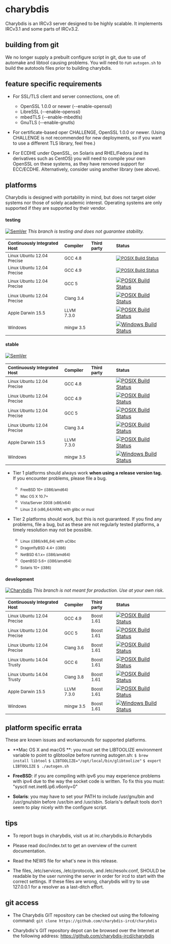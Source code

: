# charybdis

Charybdis is an IRCv3 server designed to be highly scalable. It implements IRCv3.1 and some parts of IRCv3.2.

## building from git

We no longer supply a prebuilt configure script in git, due to use of automake and libtool causing problems.
You will need to run `autogen.sh` to build the autotools files prior to building charybdis.

## feature specific requirements

 * For SSL/TLS client and server connections, one of:

   * OpenSSL 1.0.0 or newer (--enable-openssl)
   * LibreSSL (--enable-openssl)
   * mbedTLS (--enable-mbedtls)
   * GnuTLS (--enable-gnutls)

 * For certificate-based oper CHALLENGE, OpenSSL 1.0.0 or newer.
   (Using CHALLENGE is not recommended for new deployments, so if you want to use a different TLS library,
    feel free.)

 * For ECDHE under OpenSSL, on Solaris and RHEL/Fedora (and its derivatives such as CentOS) you will
   need to compile your own OpenSSL on these systems, as they have removed support for ECC/ECDHE.
   Alternatively, consider using another library (see above).

## platforms

Charybdis is designed with portability in mind, but does not target older systems nor those of solely academic
interest. Operating systems are only supported if they are supported by their vendor.

#### testing

[![SemVer](http://img.shields.io/SemVer/v4.0.0-rc2.png)](https://github.com/charybdis-ircd/charybdis/tree/release/4)
*This branch is testing and does not guarantee stability.*

| <sub> Continuously Integrated Host </sub>   | <sub> Compiler </sub>    | <sub> Third party </sub> | <sub> Status </sub> |
|:------------------------------------------- |:------------------------ |:------------------------ |:------------------- |
| <sub> Linux Ubuntu 12.04 Precise </sub>     | <sub> GCC 4.8 </sub>     |                          | <sub> [![POSIX Build Status](https://travis-ci.org/charybdis-ircd/charybdis.svg?branch=release/4)](https://travis-ci.org/charybdis-ircd/charybdis) </sub> |
| <sub> Linux Ubuntu 12.04 Precise </sub>     | <sub> GCC 4.9 </sub>     |                          | <sub> [![POSIX Build Status](https://travis-ci.org/charybdis-ircd/charybdis.svg?branch=release/4)](https://travis-ci.org/charybdis-ircd/charybdis) </sub> |
| <sub> Linux Ubuntu 12.04 Precise </sub>     | <sub> GCC 5 </sub>       |                          | [![POSIX Build Status](https://travis-ci.org/charybdis-ircd/charybdis.svg?branch=release/4)](https://travis-ci.org/charybdis-ircd/charybdis) |
| <sub> Linux Ubuntu 12.04 Precise </sub>     | <sub> Clang 3.4 </sub>   |                          | [![POSIX Build Status](https://travis-ci.org/charybdis-ircd/charybdis.svg?branch=release/4)](https://travis-ci.org/charybdis-ircd/charybdis) |
| <sub> Apple Darwin 15.5 </sub>              | <sub> LLVM 7.3.0 </sub>  |                          | [![POSIX Build Status](https://travis-ci.org/charybdis-ircd/charybdis.svg?branch=release/4)](https://travis-ci.org/charybdis-ircd/charybdis) |
| <sub> Windows </sub>                        | <sub> mingw 3.5 </sub>   |                          | [![Windows Build Status](https://ci.appveyor.com/api/projects/status/is0obsml8xyq2qk7/branch/release/4?svg=true)](https://ci.appveyor.com/project/kaniini/charybdis/branch/release/4) |

#### stable

[![SemVer](http://img.shields.io/SemVer/v3.5.0.png)](https://github.com/charybdis-ircd/charybdis/tree/release/3.5)

| <sub> Continuously Integrated Host </sub>   | <sub> Compiler </sub>    | <sub> Third party </sub> | <sub> Status </sub> |
|:------------------------------------------- |:------------------------ |:------------------------ |:------------------- |
| <sub> Linux Ubuntu 12.04 Precise </sub>     | <sub> GCC 4.8 </sub>     |                          | [![POSIX Build Status](https://travis-ci.org/charybdis-ircd/charybdis.svg?branch=release/3.5)](https://travis-ci.org/charybdis-ircd/charybdis) |
| <sub> Linux Ubuntu 12.04 Precise </sub>     | <sub> GCC 4.9 </sub>     |                          | [![POSIX Build Status](https://travis-ci.org/charybdis-ircd/charybdis.svg?branch=release/3.5)](https://travis-ci.org/charybdis-ircd/charybdis) |
| <sub> Linux Ubuntu 12.04 Precise </sub>     | <sub> GCC 5 </sub>       |                          | [![POSIX Build Status](https://travis-ci.org/charybdis-ircd/charybdis.svg?branch=release/3.5)](https://travis-ci.org/charybdis-ircd/charybdis) |
| <sub> Linux Ubuntu 12.04 Precise </sub>     | <sub> Clang 3.4 </sub>   |                          | [![POSIX Build Status](https://travis-ci.org/charybdis-ircd/charybdis.svg?branch=release/3.5)](https://travis-ci.org/charybdis-ircd/charybdis) |
| <sub> Apple Darwin 15.5 </sub>              | <sub> LLVM 7.3.0 </sub>  |                          | [![POSIX Build Status](https://travis-ci.org/charybdis-ircd/charybdis.svg?branch=release/3.5)](https://travis-ci.org/charybdis-ircd/charybdis) |
| <sub> Windows </sub>                        | <sub> mingw 3.5 </sub>   |                          | [![Windows Build Status](https://ci.appveyor.com/api/projects/status/is0obsml8xyq2qk7/branch/release/3.5?svg=true)](https://ci.appveyor.com/project/kaniini/charybdis/branch/release/3.5) |

* Tier 1 platforms should always work **when using a release version tag.** If you encounter problems, please file a bug.
	* <sub> FreeBSD 10+ (i386/amd64) </sub>
	* <sub> Mac OS X 10.7+ </sub>
	* <sub> Vista/Server 2008 (x86/x64) </sub>
	* <sub> Linux 2.6 (x86_64/ARM) with glibc or musl </sub>

* Tier 2 platforms should work, but this is not guaranteed. If you find any problems, file a bug, but as these are not regularly tested platforms, a timely resolution may not be possible.
	* <sub> Linux (i386/x86_64) with uClibc </sub>
	* <sub> DragonflyBSD 4.4+ (i386) </sub>
	* <sub> NetBSD 6.1.x+ (i386/amd64) </sub>
	* <sub> OpenBSD 5.6+ (i386/amd64) </sub>
	* <sub> Solaris 10+ (i386) </sub>


#### development

[![Charybdis](http://img.shields.io/SemVer/v5.0.0-dev.png)](https://github.com/charybdis-ircd/charybdis/tree/master)
*This branch is not meant for production. Use at your own risk.*

| <sub> Continuously Integrated Host </sub>   | <sub> Compiler </sub>    | <sub> Third party </sub> | <sub> Status </sub> |
|:------------------------------------------- |:------------------------ |:------------------------ |:------------------- |
| <sub> Linux Ubuntu 12.04 Precise </sub>     | <sub> GCC 4.9     </sub> | <sub> Boost 1.61 </sub>  | [![POSIX Build Status](https://travis-ci.org/charybdis-ircd/charybdis.svg?branch=master)](https://travis-ci.org/charybdis-ircd/charybdis) |
| <sub> Linux Ubuntu 12.04 Precise </sub>     | <sub> GCC 5       </sub> | <sub> Boost 1.61 </sub>  | [![POSIX Build Status](https://travis-ci.org/charybdis-ircd/charybdis.svg?branch=master)](https://travis-ci.org/charybdis-ircd/charybdis) |
| <sub> Linux Ubuntu 12.04 Precise </sub>     | <sub> Clang 3.6   </sub> | <sub> Boost 1.61 </sub>  | [![POSIX Build Status](https://travis-ci.org/charybdis-ircd/charybdis.svg?branch=master)](https://travis-ci.org/charybdis-ircd/charybdis) |
| <sub> Linux Ubuntu 14.04 Trusty </sub>      | <sub> GCC 6       </sub> | <sub> Boost 1.61 </sub>  | [![POSIX Build Status](https://travis-ci.org/charybdis-ircd/charybdis.svg?branch=master)](https://travis-ci.org/charybdis-ircd/charybdis) |
| <sub> Linux Ubuntu 14.04 Trusty </sub>      | <sub> Clang 3.8   </sub> | <sub> Boost 1.61 </sub>  | [![POSIX Build Status](https://travis-ci.org/charybdis-ircd/charybdis.svg?branch=master)](https://travis-ci.org/charybdis-ircd/charybdis) |
| <sub> Apple Darwin 15.5 </sub>              | <sub> LLVM 7.3.0  </sub> | <sub> Boost 1.61 </sub>  | [![POSIX Build Status](https://travis-ci.org/charybdis-ircd/charybdis.svg?branch=master)](https://travis-ci.org/charybdis-ircd/charybdis) |
| <sub> Windows </sub>                        | <sub> mingw 3.5   </sub> | <sub> Boost 1.61 </sub>  | [![Windows Build Status](https://ci.appveyor.com/api/projects/status/is0obsml8xyq2qk7/branch/master?svg=true)](https://ci.appveyor.com/project/kaniini/charybdis/branch/master) |


## platform specific errata

These are known issues and workarounds for supported platforms.

 * **Mac OS X and macOS **: you must set the LIBTOOLIZE environment
   variable to point to glibtoolize before running autogen.sh:
   `$ brew install libtool`
   `$ LIBTOOLIZE="/opt/local/bin/glibtoolize"`
   `$ export LIBTOOLIZE`
   `$ ./autogen.sh`

 * **FreeBSD**: if you are compiling with ipv6 you may experience
   problems with ipv4 due to the way the socket code is written.  To
   fix this you must: "sysctl net.inet6.ip6.v6only=0"

 * **Solaris**: you may have to set your PATH to include /usr/gnu/bin and /usr/gnu/sbin before /usr/bin
   and /usr/sbin. Solaris's default tools don't seem to play nicely with the configure script.

## tips

 * To report bugs in charybdis, visit us at irc.charybdis.io #charybdis

 * Please read doc/index.txt to get an overview of the current documentation.

 * Read the NEWS file for what's new in this release.

 * The files, /etc/services, /etc/protocols, and /etc/resolv.conf, SHOULD be
   readable by the user running the server in order for ircd to start with
   the correct settings.  If these files are wrong, charybdis will try to use
   127.0.0.1 for a resolver as a last-ditch effort.

## git access

 * The Charybdis GIT repository can be checked out using the following command:
	`git clone https://github.com/charybdis-ircd/charybdis`

 * Charybdis's GIT repository depot can be browsed over the Internet at the following address:
	https://github.com/charybdis-ircd/charybdis
